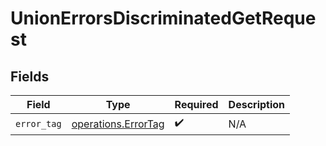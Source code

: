 # UnionErrorsDiscriminatedGetRequest


## Fields

| Field                                                      | Type                                                       | Required                                                   | Description                                                |
| ---------------------------------------------------------- | ---------------------------------------------------------- | ---------------------------------------------------------- | ---------------------------------------------------------- |
| `error_tag`                                                | [operations.ErrorTag](../../models/operations/errortag.md) | :heavy_check_mark:                                         | N/A                                                        |